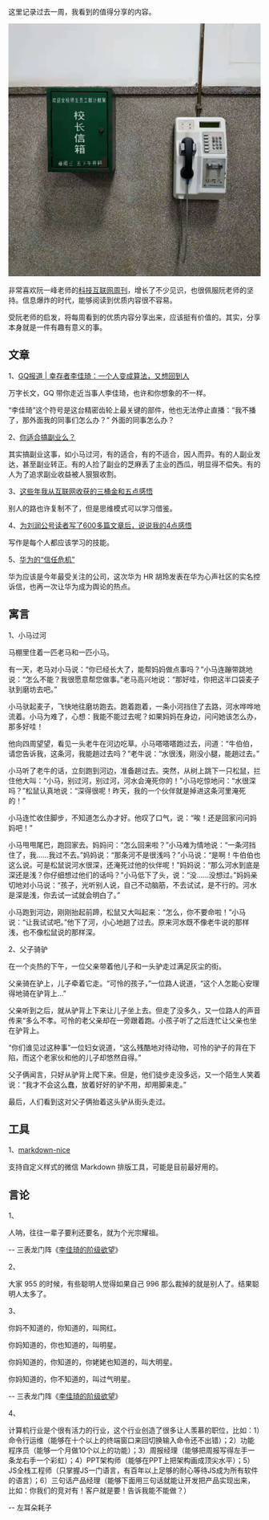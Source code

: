 这里记录过去一周，我看到的值得分享的内容。 

![](https://raw.githubusercontent.com/zywudev/blog-source/master/image/%E6%A0%A1%E9%95%BF%E4%BF%A1%E7%AE%B1%E5%92%8C%E7%94%B5%E8%AF%9D.jpg)

非常喜欢阮一峰老师的[科技互联网周刊]( https://github.com/ruanyf/weekly "科技互联网周刊")，增长了不少见识，也很佩服阮老师的坚持。信息爆炸的时代，能够阅读到优质内容很不容易。

受阮老师的启发，将每周看到的优质内容分享出来，应该挺有价值的。其实，分享本身就是一件有趣有意义的事。

## 文章

1、[GQ报道 | 幸存者李佳琦：一个人变成算法，又想回到人](https://mp.weixin.qq.com/s/5WzCzb6MHsLVa13tQppUdA)

万字长文，GQ 带你走近当事人李佳琦，也许和你想象的不一样。

“李佳琦”这个符号是这台精密齿轮上最关键的部件，他也无法停止直播：“我不播了，那外面我的同事们怎么办？” 外面的同事怎么办？

2、[你适合搞副业么？](https://mp.weixin.qq.com/s/w8qCG-amQe6dm5yoY9jxbA)

其实搞副业这事，如小马过河，有的适合，有的不适合，因人而异。有的人副业发达，甚至副业转正。有的人捡了副业的芝麻丢了主业的西瓜，明显得不偿失。有的人为了追求副业收益被人狠狠收割。 

3、[这些年我从互联网收获的三桶金和五点感悟](https://mp.weixin.qq.com/s/NcDfRcK8ZC38mJh3IKmeig)

别人的路也许复制不了，但是思维模式可以学习借鉴。

4、[为刘润公号读者写了600多篇文章后，说说我的4点感悟](https://mp.weixin.qq.com/s/VmKsttIccfhA45TJQzPmxw)

写作是每个人都应该学习的技能。

5、[华为的“信任危机”](https://mp.weixin.qq.com/s/b_BXZNXR9tS2ct3AdHeaGg)

华为应该是今年最受关注的公司，这次华为 HR 胡玲发表在华为心声社区的实名控诉信，也再一次让华为成为舆论的热点。

## 寓言

1、小马过河

马棚里住着一匹老马和一匹小马。

有一天，老马对小马说：“你已经长大了，能帮妈妈做点事吗？”小马连蹦带跳地说：“怎么不能？我很愿意帮您做事。”老马高兴地说：“那好哇，你把这半口袋麦子驮到磨坊去吧。”

小马驮起麦子，飞快地往磨坊跑去。跑着跑着，一条小河挡住了去路，河水哗哗地流着。小马为难了，心想：我能不能过去呢？如果妈妈在身边，问问她该怎么办，那多好哇！

他向四周望望，看见一头老牛在河边吃草。小马嗒嗒嗒跑过去，问道：“牛伯伯，请您告诉我，这条河，我能趟过去吗？”老牛说：“水很浅，刚没小腿，能趟过去。”

小马听了老牛的话，立刻跑到河边，准备趟过去。突然，从树上跳下一只松鼠，拦住他大叫：“小马，别过河，别过河，河水会淹死你的！”小马吃惊地问：“水很深吗？”松鼠认真地说：“深得很呢！昨天，我的一个伙伴就是掉进这条河里淹死的！”

小马连忙收住脚步，不知道怎么办才好。他叹了口气，说：“唉！还是回家问问妈妈吧！”

小马甩甩尾巴，跑回家去。妈妈问：“怎么回来啦？”小马难为情地说：“一条河挡住了，我……我过不去。”妈妈说：“那条河不是很浅吗？”小马说：“是啊！牛伯伯也这么说。可是松鼠说河水很深，还淹死过他的伙伴呢！”妈妈说：“那么河水到底是深还是浅？你仔细想过他们的话吗？”小马低下了头，说：“没……没想过。”妈妈亲切地对小马说：“孩子，光听别人说，自己不动脑筋，不去试试，是不行的。河水是深是浅，你去试一试就会明白了。”

小马跑到河边，刚刚抬起前蹄，松鼠又大叫起来：“怎么，你不要命啦！”小马说：“让我试试吧。”他下了河，小心地趟了过去。原来河水既不像老牛说的那样浅，也不像松鼠说的那样深。 

2、父子骑驴

在一个炎热的下午，一位父亲带着他儿子和一头驴走过满足灰尘的街。

父亲骑在驴上，儿子牵着它走。“可怜的孩子，”一位路人说道，“这个人怎能心安理得地骑在驴背上…”

父亲听到之后，就从驴背上下来让儿子坐上去。但走了没多久，又一位路人的声音传来“多么不孝。可怜的老父亲却在一旁跟着跑。小孩子听了之后连忙让父亲也坐在驴背上。

“你们谁见过这种事”一位妇女说道，“这么残酷地对待动物，可怜的驴子的背在下陷，而这个老家伙和他的儿子却悠然自得。”

父子俩闻言，只好从驴背上爬下来。但是，他们徒步走没多远，又一个陌生人笑着说：“我才不会这么蠢，放着好好的驴不用，却用脚来走。”

最后，人们看到这对父子俩抬着这头驴从街头走过。

## 工具

1、[markdown-nice](https://mdnice.com/ "markdown-nice")

支持自定义样式的微信 Markdown 排版工具，可能是目前最好用的。

## 言论

1、

人呐，往往一辈子要利还要名，就为个光宗耀祖。

-- 三表龙门阵《[李佳琦的阶级欲望](https://mp.weixin.qq.com/s/R0UVe6WlFntJLQirKAU3qQ)》

2、

大家 955 的时候，有些聪明人觉得如果自己 996 那么裁掉的就是别人了。结果聪明人太多了。

3、

你妈不知道的，你知道的，叫网红。 

你妈知道的，你也知道的，叫明星。

你妈知道的，你知道的，你姥姥也知道的，叫大明星。

你妈知道的，你不知道的，叫过气明星。

-- 三表龙门阵《[李佳琦的阶级欲望](https://mp.weixin.qq.com/s/R0UVe6WlFntJLQirKAU3qQ)》

4、

计算机行业是个很有活力的行业，这个行业创造了很多让人羡慕的职位，比如：1）命令行运维（能够在十个以上的终端窗口来回切换输入命令还不出错）；2）功能程序员（能够一个月做10个以上的功能）；3）周报经理（能够把周报写得左手一条龙右手一个彩虹）；4）PPT架构师（能够在PPT上把架构画成顶尖水平）；5）JS全栈工程师（只掌握JS一门语言，有百年以上足够的耐心等待JS成为所有软件的语言）；6）三句话产品经理（能够下面用三句话就能让开发把产品实现出来，比如：你我们的竞对有！客户就是要！告诉我能不能做？）

-- 左耳朵耗子